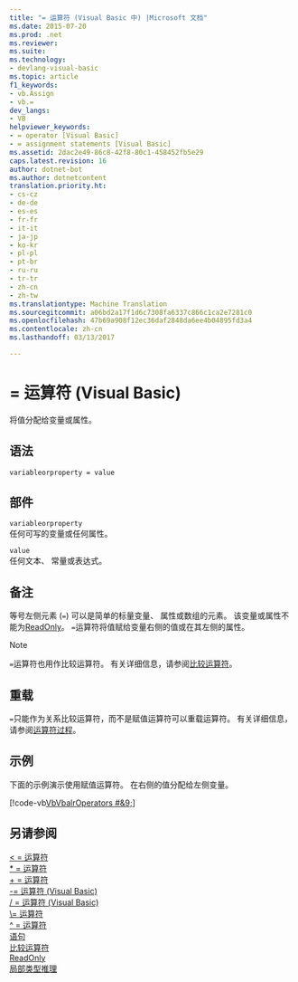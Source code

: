 ```yaml
---
title: "= 运算符 (Visual Basic 中) |Microsoft 文档"
ms.date: 2015-07-20
ms.prod: .net
ms.reviewer: 
ms.suite: 
ms.technology:
- devlang-visual-basic
ms.topic: article
f1_keywords:
- vb.Assign
- vb.=
dev_langs:
- VB
helpviewer_keywords:
- = operator [Visual Basic]
- = assignment statements [Visual Basic]
ms.assetid: 2dac2e49-86c8-42f8-80c1-458452fb5e29
caps.latest.revision: 16
author: dotnet-bot
ms.author: dotnetcontent
translation.priority.ht:
- cs-cz
- de-de
- es-es
- fr-fr
- it-it
- ja-jp
- ko-kr
- pl-pl
- pt-br
- ru-ru
- tr-tr
- zh-cn
- zh-tw
ms.translationtype: Machine Translation
ms.sourcegitcommit: a06bd2a17f1d6c7308fa6337c866c1ca2e7281c0
ms.openlocfilehash: 47b69a908f12ec36daf2848da6ee4b04895fd3a4
ms.contentlocale: zh-cn
ms.lasthandoff: 03/13/2017

---
```

# <a name="-operator-visual-basic"></a>= 运算符 (Visual Basic)
将值分配给变量或属性。  
  
## <a name="syntax"></a>语法  
  
```  
variableorproperty = value  
```  
  
## <a name="parts"></a>部件  
 `variableorproperty`  
 任何可写的变量或任何属性。  
  
 `value`  
 任何文本、 常量或表达式。  
  
## <a name="remarks"></a>备注  
 等号左侧元素 (`=`) 可以是简单的标量变量、 属性或数组的元素。 该变量或属性不能为[ReadOnly](../../../visual-basic/language-reference/modifiers/readonly.md)。 `=`运算符将值赋给变量右侧的值或在其左侧的属性。  
  
> [!NOTE]
>  `=`运算符也用作比较运算符。 有关详细信息，请参阅[比较运算符](../../../visual-basic/language-reference/operators/comparison-operators.md)。  
  
## <a name="overloading"></a>重载  
 `=`只能作为关系比较运算符，而不是赋值运算符可以重载运算符。 有关详细信息，请参阅[运算符过程](../../../visual-basic/programming-guide/language-features/procedures/operator-procedures.md)。  
  
## <a name="example"></a>示例  
 下面的示例演示使用赋值运算符。 在右侧的值分配给左侧变量。  
  
 [!code-vb[VbVbalrOperators #&9;](../../../visual-basic/language-reference/operators/codesnippet/VisualBasic/assignment-operator_1.vb)]  
  
## <a name="see-also"></a>另请参阅  
 [< = 运算符](../../../visual-basic/language-reference/operators/and-assignment-operator.md)   
 [* = 运算符](../../../visual-basic/language-reference/operators/multiplication-assignment-operator.md)   
 [+ = 运算符](../../../visual-basic/language-reference/operators/addition-assignment-operator.md)   
 [-= 运算符 (Visual Basic)](../../../visual-basic/language-reference/operators/subtraction-assignment-operator.md)   
 [/ = 运算符 (Visual Basic)](../../../visual-basic/language-reference/operators/floating-point-division-assignment-operator.md)   
 [\\= 运算符](../../../visual-basic/language-reference/operators/integer-division-assignment-operator.md)   
 [^ = 运算符](../../../visual-basic/language-reference/operators/exponentiation-assignment-operator.md)   
 [语句](../../../visual-basic/programming-guide/language-features/statements.md)   
 [比较运算符](../../../visual-basic/language-reference/operators/comparison-operators.md)   
 [ReadOnly](../../../visual-basic/language-reference/modifiers/readonly.md)   
 [局部类型推理](../../../visual-basic/programming-guide/language-features/variables/local-type-inference.md)

